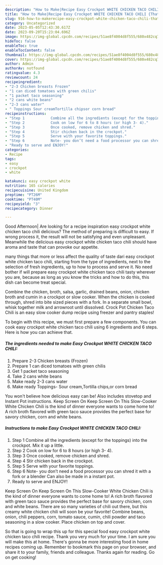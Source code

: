 ```yaml
---
description: "How to Make|Recipe Easy Crockpot WHITE CHICKEN TACO CHILI {That is Special"
title: "How to Make|Recipe Easy Crockpot WHITE CHICKEN TACO CHILI {That is Special"
slug: 916-how-to-makerecipe-easy-crockpot-white-chicken-taco-chili-that-is-special
category: Uncategorized
date: 2023-05-05T12:43:30.617Z
date: 2023-09-20T15:23:04.696Z
image: https://img-global.cpcdn.com/recipes/51ae8f4004d8f555/680x482cq70/easy-crockpot-white-chicken-taco-chili-recipe-main-photo.jpg
hideToc: false
enableToc: true
enableTocContent: false
thumbnail: https://img-global.cpcdn.com/recipes/51ae8f4004d8f555/680x482cq70/easy-crockpot-white-chicken-taco-chili-recipe-main-photo.jpg
cover: https://img-global.cpcdn.com/recipes/51ae8f4004d8f555/680x482cq70/easy-crockpot-white-chicken-taco-chili-recipe-main-photo.jpg
author: Admin
authorAv: notfound
ratingvalue: 4.3
reviewcount: 24
recipeingredient:
- "2-3 Chicken breasts Frozen"
- "1 can diced tomatoes with green chilis"
- "1 packet taco seasoning"
- "2 cans white beans"
- "2-3 cans water"
- " Toppings Sour creamTortilla chipsor corn bread"
recipeinstructions:
- "Step 1            Combine all the ingredients (except for the toppings) into the crockpot. Mix it up a little."
- "Step 2            Cook on low for 6 to 8 hours (or high 3- 4)."
- "Step 3            Once cooked, remove chicken and shred."
- "Step 4            Stir chicken back in the crockpot."
- "Step 5            Serve with your favorite toppings."
- "Step 6            Note- you don’t need a food processor you can shred it with a fork or a blender Can also be made in a instant pot."
- "Ready to serve and ENJOY!"
categories:
- Recipe
tags:
- easy
- crockpot
- white

katakunci: easy crockpot white 
nutrition: 165 calories
recipecuisine: United Kingdom
preptime: "PT26M"
cooktime: "PT40M"
recipeyield: "3"
recipecategory: Dinner

---
```



Good Afternoon| Are looking for a recipe inspiration easy crockpot white chicken taco chili delicious? The method of preparing is difficult to easy. If wrong process it, the result will not be satisfying and even unpleasant. Meanwhile the delicious easy crockpot white chicken taco chili should have aroma and taste that can provoke our appetite.






many things that more or less affect the quality of taste dari easy crockpot white chicken taco chili, starting from the type of ingredients, next to the selection of fresh ingredients, up to how to process and serve it. No need bother if will prepare easy crockpot white chicken taco chili tasty wherever you are, because as long as you know the tricks and how to do this, this dish can become treat special.


Combine the chicken, broth, salsa, garlic, drained beans, onion, chicken broth and cumin in a crockpot or slow cooker. When the chicken is cooked through, shred into bite sized pieces with a fork. In a separate small bowl, whisk together milk and arrowroot until dissolved. Crock Pot Chicken Taco Chili is an easy slow cooker dump recipe using freezer and pantry staples!


To begin with this recipe, we must first prepare a few components. You can cook easy crockpot white chicken taco chili using 6 ingredients and 6 steps. Here is how you can achieve that.

<!--inarticleads1-->

##### The ingredients needed to make Easy Crockpot WHITE CHICKEN TACO CHILI:

1. Prepare 2-3 Chicken breasts (Frozen)
1. Prepare 1 can diced tomatoes with green chilis
1. Get 1 packet taco seasoning
1. Take 2 cans white beans
1. Make ready 2-3 cans water
1. Make ready  Toppings- Sour cream,Tortilla chips,or corn bread


You won&#39;t believe how delicious easy can be! Also includes stovetop and Instant Pot instructions. Keep Screen On Keep Screen On This Slow-Cooker White Chicken Chili is the kind of dinner everyone wants to come home to! A rich broth flavored with green taco sauce provides the perfect base for savory chicken, corn and white beans. 

<!--inarticleads2-->

##### Instructions to make Easy Crockpot WHITE CHICKEN TACO CHILI:

1. Step 1            Combine all the ingredients (except for the toppings) into the crockpot. Mix it up a little.
1. Step 2            Cook on low for 6 to 8 hours (or high 3- 4).
1. Step 3            Once cooked, remove chicken and shred.
1. Step 4            Stir chicken back in the crockpot.
1. Step 5            Serve with your favorite toppings.
1. Step 6            Note- you don’t need a food processor you can shred it with a fork or a blender Can also be made in a instant pot.
1. Ready to serve and ENJOY!

Keep Screen On Keep Screen On This Slow-Cooker White Chicken Chili is the kind of dinner everyone wants to come home to! A rich broth flavored with green taco sauce provides the perfect base for savory chicken, corn and white beans. There are so many varieties of chili out there, but this creamy white chicken chili will soon be your favorite! Combine beans, onion, chili peppers, corn, tomato sauce, cumin, chili powder and taco seasoning in a slow cooker. Place chicken on top and cover. 

So that is going to wrap this up for this special food easy crockpot white chicken taco chili recipe. Thank you very much for your time. I am sure you will make this at home. There's gonna be more interesting food in home recipes coming up. Remember to bookmark this page on your browser, and share it to your family, friends and colleague. Thanks again for reading. Go on get cooking!
